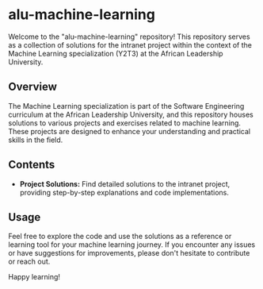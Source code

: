 # alu-machine-learning

Welcome to the "alu-machine-learning" repository! This repository serves as a collection of solutions for the intranet project within the context of the Machine Learning specialization (Y2T3) at the African Leadership University.

## Overview

The Machine Learning specialization is part of the Software Engineering curriculum at the African Leadership University, and this repository houses solutions to various projects and exercises related to machine learning. These projects are designed to enhance your understanding and practical skills in the field.

## Contents

- **Project Solutions:** Find detailed solutions to the intranet project, providing step-by-step explanations and code implementations.

## Usage

Feel free to explore the code and use the solutions as a reference or learning tool for your machine learning journey. If you encounter any issues or have suggestions for improvements, please don't hesitate to contribute or reach out.

Happy learning!
